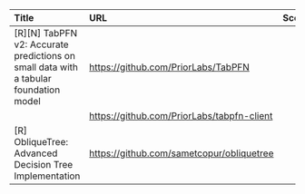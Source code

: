 | Title                                                                                | URL                                        |   Score | Date                |
|:-------------------------------------------------------------------------------------|:-------------------------------------------|--------:|:--------------------|
| [R][N] TabPFN v2: Accurate predictions on small data with a tabular foundation model | https://github.com/PriorLabs/TabPFN        |      55 | 2025-01-08 21:32:00 |
|                                                                                      | https://github.com/PriorLabs/tabpfn-client |         |                     |
| [R] ObliqueTree: Advanced Decision Tree Implementation                               | https://github.com/sametcopur/obliquetree  |      28 | 2025-01-09 10:47:50 |